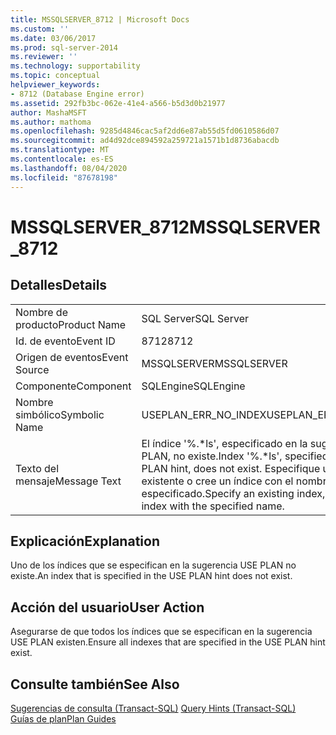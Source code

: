 ```yaml
---
title: MSSQLSERVER_8712 | Microsoft Docs
ms.custom: ''
ms.date: 03/06/2017
ms.prod: sql-server-2014
ms.reviewer: ''
ms.technology: supportability
ms.topic: conceptual
helpviewer_keywords:
- 8712 (Database Engine error)
ms.assetid: 292fb3bc-062e-41e4-a566-b5d3d0b21977
author: MashaMSFT
ms.author: mathoma
ms.openlocfilehash: 9285d4846cac5af2dd6e87ab55d5fd0610586d07
ms.sourcegitcommit: ad4d92dce894592a259721a1571b1d8736abacdb
ms.translationtype: MT
ms.contentlocale: es-ES
ms.lasthandoff: 08/04/2020
ms.locfileid: "87678198"
---
```

# <a name="mssqlserver_8712"></a><span data-ttu-id="7fdd6-102">MSSQLSERVER_8712</span><span class="sxs-lookup"><span data-stu-id="7fdd6-102">MSSQLSERVER_8712</span></span>
    
## <a name="details"></a><span data-ttu-id="7fdd6-103">Detalles</span><span class="sxs-lookup"><span data-stu-id="7fdd6-103">Details</span></span>  
  
|||  
|-|-|  
|<span data-ttu-id="7fdd6-104">Nombre de producto</span><span class="sxs-lookup"><span data-stu-id="7fdd6-104">Product Name</span></span>|<span data-ttu-id="7fdd6-105">SQL Server</span><span class="sxs-lookup"><span data-stu-id="7fdd6-105">SQL Server</span></span>|  
|<span data-ttu-id="7fdd6-106">Id. de evento</span><span class="sxs-lookup"><span data-stu-id="7fdd6-106">Event ID</span></span>|<span data-ttu-id="7fdd6-107">8712</span><span class="sxs-lookup"><span data-stu-id="7fdd6-107">8712</span></span>|  
|<span data-ttu-id="7fdd6-108">Origen de eventos</span><span class="sxs-lookup"><span data-stu-id="7fdd6-108">Event Source</span></span>|<span data-ttu-id="7fdd6-109">MSSQLSERVER</span><span class="sxs-lookup"><span data-stu-id="7fdd6-109">MSSQLSERVER</span></span>|  
|<span data-ttu-id="7fdd6-110">Componente</span><span class="sxs-lookup"><span data-stu-id="7fdd6-110">Component</span></span>|<span data-ttu-id="7fdd6-111">SQLEngine</span><span class="sxs-lookup"><span data-stu-id="7fdd6-111">SQLEngine</span></span>|  
|<span data-ttu-id="7fdd6-112">Nombre simbólico</span><span class="sxs-lookup"><span data-stu-id="7fdd6-112">Symbolic Name</span></span>|<span data-ttu-id="7fdd6-113">USEPLAN_ERR_NO_INDEX</span><span class="sxs-lookup"><span data-stu-id="7fdd6-113">USEPLAN_ERR_NO_INDEX</span></span>|  
|<span data-ttu-id="7fdd6-114">Texto del mensaje</span><span class="sxs-lookup"><span data-stu-id="7fdd6-114">Message Text</span></span>|<span data-ttu-id="7fdd6-115">El índice '%.\*ls', especificado en la sugerencia USE PLAN, no existe.</span><span class="sxs-lookup"><span data-stu-id="7fdd6-115">Index '%.\*ls', specified in the USE PLAN hint, does not exist.</span></span> <span data-ttu-id="7fdd6-116">Especifique un índice existente o cree un índice con el nombre especificado.</span><span class="sxs-lookup"><span data-stu-id="7fdd6-116">Specify an existing index, or create an index with the specified name.</span></span>|  
  
## <a name="explanation"></a><span data-ttu-id="7fdd6-117">Explicación</span><span class="sxs-lookup"><span data-stu-id="7fdd6-117">Explanation</span></span>  
 <span data-ttu-id="7fdd6-118">Uno de los índices que se especifican en la sugerencia USE PLAN no existe.</span><span class="sxs-lookup"><span data-stu-id="7fdd6-118">An index that is specified in the USE PLAN hint does not exist.</span></span>  
  
## <a name="user-action"></a><span data-ttu-id="7fdd6-119">Acción del usuario</span><span class="sxs-lookup"><span data-stu-id="7fdd6-119">User Action</span></span>  
 <span data-ttu-id="7fdd6-120">Asegurarse de que todos los índices que se especifican en la sugerencia USE PLAN existen.</span><span class="sxs-lookup"><span data-stu-id="7fdd6-120">Ensure all indexes that are specified in the USE PLAN hint exist.</span></span>  
  
## <a name="see-also"></a><span data-ttu-id="7fdd6-121">Consulte también</span><span class="sxs-lookup"><span data-stu-id="7fdd6-121">See Also</span></span>  
 <span data-ttu-id="7fdd6-122">[Sugerencias de consulta &#40;Transact-SQL&#41;](/sql/t-sql/queries/hints-transact-sql-query) </span><span class="sxs-lookup"><span data-stu-id="7fdd6-122">[Query Hints &#40;Transact-SQL&#41;](/sql/t-sql/queries/hints-transact-sql-query) </span></span>  
 [<span data-ttu-id="7fdd6-123">Guías de plan</span><span class="sxs-lookup"><span data-stu-id="7fdd6-123">Plan Guides</span></span>](../performance/plan-guides.md)  
  
  
